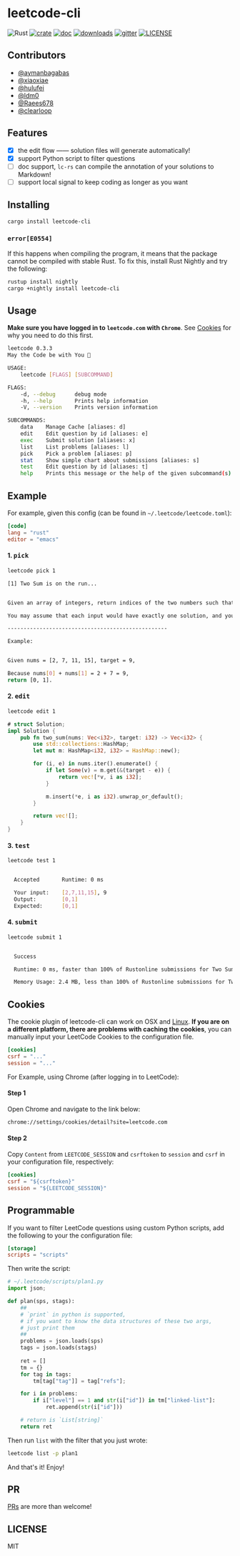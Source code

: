 # leetcode-cli
![Rust](https://github.com/clearloop/leetcode-cli/workflows/Rust/badge.svg)
[![crate](https://img.shields.io/crates/v/leetcode-cli.svg)](https://crates.io/crates/leetcode-cli)
[![doc](https://img.shields.io/badge/current-docs-brightgreen.svg)](https://docs.rs/leetcode-cli/)
[![downloads](https://img.shields.io/crates/d/leetcode-cli.svg)](https://crates.io/crates/leetcode-cli)
[![gitter](https://img.shields.io/gitter/room/odditypark/leetcode-cli)](https://gitter.im/Odditypark/leetcode-cli)
[![LICENSE](https://img.shields.io/crates/l/leetcode-cli.svg)](https://choosealicense.com/licenses/mit/)

## Contributors

+ [@aymanbagabas](https://github.com/aymanbagabas)
+ [@xiaoxiae](https://github.com/xiaoxiae)
+ [@hulufei](https://github.com/hulufei)
+ [@ldm0](https://github.com/ldm0)
+ [@Raees678](https://github.com/Raees678)
+ [@clearloop](https://github.com/clearloop)


## Features

+ [x] the edit flow —— solution files will generate automatically!
+ [x] support Python script to filter questions
+ [ ] doc support, `lc-rs` can compile the annotation of your solutions to Markdown!
+ [ ] support local signal to keep coding as longer as you want

## Installing
```sh
cargo install leetcode-cli
```

### `error[E0554]`

If this happens when compiling the program, it means that the package cannot be compiled with stable Rust. To fix this, install Rust Nightly and try the following:

```sh
rustup install nightly
cargo +nightly install leetcode-cli
```

## Usage

**Make sure you have logged in to `leetcode.com` with `Chrome`**. See [Cookies](#cookies) for why you need to do this first.

```sh
leetcode 0.3.3
May the Code be with You 👻

USAGE:
    leetcode [FLAGS] [SUBCOMMAND]

FLAGS:
    -d, --debug      debug mode
    -h, --help       Prints help information
    -V, --version    Prints version information

SUBCOMMANDS:
    data    Manage Cache [aliases: d]
    edit    Edit question by id [aliases: e]
    exec    Submit solution [aliases: x]
    list    List problems [aliases: l]
    pick    Pick a problem [aliases: p]
    stat    Show simple chart about submissions [aliases: s]
    test    Edit question by id [aliases: t]
    help    Prints this message or the help of the given subcommand(s)
```

## Example

For example, given this config (can be found in `~/.leetcode/leetcode.toml`):

```toml
[code]
lang = "rust"
editor = "emacs"
```

#### 1. <kbd>pick</kbd>

```sh
leetcode pick 1
```

```sh
[1] Two Sum is on the run...


Given an array of integers, return indices of the two numbers such that they add up to a specific target.

You may assume that each input would have exactly one solution, and you may not use the same element twice.

--------------------------------------------------

Example:


Given nums = [2, 7, 11, 15], target = 9,

Because nums[0] + nums[1] = 2 + 7 = 9,
return [0, 1].
```

#### 2. <kbd>edit</kbd>

```sh
leetcode edit 1
```

```rust
# struct Solution;
impl Solution {
    pub fn two_sum(nums: Vec<i32>, target: i32) -> Vec<i32> {
        use std::collections::HashMap;
        let mut m: HashMap<i32, i32> = HashMap::new();

        for (i, e) in nums.iter().enumerate() {
            if let Some(v) = m.get(&(target - e)) {
                return vec![*v, i as i32];
            }

            m.insert(*e, i as i32).unwrap_or_default();
        }

        return vec![];
    }
}
```

#### 3. <kbd>test</kbd>

```sh
leetcode test 1
```

```sh

  Accepted       Runtime: 0 ms

  Your input:    [2,7,11,15], 9
  Output:        [0,1]
  Expected:      [0,1]

```

#### 4. <kbd>submit</kbd>

```sh
leetcode submit 1
```

```sh

  Success

  Runtime: 0 ms, faster than 100% of Rustonline submissions for Two Sum.

  Memory Usage: 2.4 MB, less than 100% of Rustonline submissions for Two Sum.


```

## Cookies

The cookie plugin of leetcode-cli can work on OSX and [Linux][#1]. **If you are on a different platform, there are problems with caching the cookies**, you can manually input your LeetCode Cookies to the configuration file.

```toml
[cookies]
csrf = "..."
session = "..."
```

For Example, using Chrome (after logging in to LeetCode):


#### Step 1

Open Chrome and navigate to the link below:

```sh
chrome://settings/cookies/detail?site=leetcode.com
```

#### Step 2

Copy `Content` from `LEETCODE_SESSION` and `csrftoken` to `session` and `csrf` in your configuration file, respectively:
```toml
[cookies]
csrf = "${csrftoken}"
session = "${LEETCODE_SESSION}"
```

## Programmable

If you want to filter LeetCode questions using custom Python scripts, add the following to your the configuration file:

```toml
[storage]
scripts = "scripts"
```

Then write the script:

```python
# ~/.leetcode/scripts/plan1.py
import json;

def plan(sps, stags):
    ##
    # `print` in python is supported, 
    # if you want to know the data structures of these two args, 
    # just print them
    ##
    problems = json.loads(sps)
    tags = json.loads(stags)
	
    ret = []
    tm = {}
    for tag in tags:
        tm[tag["tag"]] = tag["refs"];

    for i in problems:
        if i["level"] == 1 and str(i["id"]) in tm["linked-list"]:
            ret.append(str(i["id"]))

    # return is `List[string]`
    return ret
```

Then run `list` with the filter that you just wrote:

```sh
leetcode list -p plan1
```

And that's it! Enjoy!


## PR

[PRs][pr] are more than welcome!

## LICENSE

MIT


[pr]: https://github.com/clearloop/leetcode-cli/pulls
[#1]: https://github.com/clearloop/leetcode-cli/issues/1
